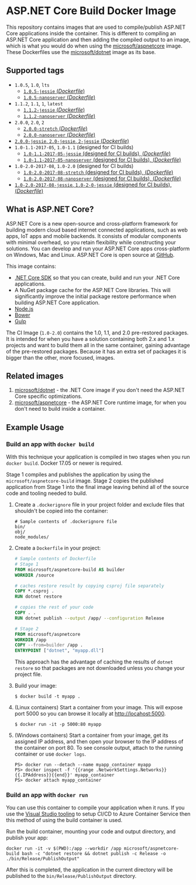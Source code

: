 
ASP.NET Core Build Docker Image
===============================

This repository contains images that are used to compile/publish ASP.NET Core applications inside the container. This is different to compiling an ASP.NET Core application and then adding the compiled output to an image, which is what you would do when using the [microsoft/aspnetcore](https://hub.docker.com/r/microsoft/aspnetcore/) image. These Dockerfiles use the [microsoft/dotnet](https://hub.docker.com/r/microsoft/dotnet/) image as its base.

## Supported tags

- `1.0.5`, `1.0`, `lts`
    - [`1.0.5-jessie` (*Dockerfile*)](https://github.com/aspnet/aspnet-docker/blob/master/1.0/jessie/sdk/Dockerfile)
    - [`1.0.5-nanoserver` (*Dockerfile*)](https://github.com/aspnet/aspnet-docker/blob/master/1.0/nanoserver/sdk/Dockerfile)
- `1.1.2`, `1.1`, `1`, `latest`
    - [`1.1.2-jessie` (*Dockerfile*)](https://github.com/aspnet/aspnet-docker/blob/master/1.1/jessie/sdk/Dockerfile)
    - [`1.1.2-nanoserver` (*Dockerfile*)](https://github.com/aspnet/aspnet-docker/blob/master/1.1/nanoserver/sdk/Dockerfile)
- `2.0.0`, `2.0`, `2`
    - [`2.0.0-stretch` (*Dockerfile*)](https://github.com/aspnet/aspnet-docker/blob/master/2.0/stretch/sdk/Dockerfile)
    - [`2.0.0-nanoserver` (*Dockerfile*)](https://github.com/aspnet/aspnet-docker/blob/master/2.0/nanoserver/sdk/Dockerfile)
- [`2.0.0-jessie`, `2.0-jessie`, `2-jessie` (*Dockerfile*)](https://github.com/aspnet/aspnet-docker/blob/master/2.0/jessie/sdk/Dockerfile)
- `1.0-1.1-2017-05`, `1.0-1.1` (designed for CI builds)
    - [`1.0-1.1-2017-05-jessie` (designed for CI builds), (*Dockerfile*)](https://github.com/aspnet/aspnet-docker/blob/master/1.1/jessie/kitchensink/Dockerfile)
    - [`1.0-1.1-2017-05-nanoserver` (designed for CI builds), (*Dockerfile*)](https://github.com/aspnet/aspnet-docker/blob/master/1.1/nanoserver/kitchensink/Dockerfile)
- `1.0-2.0-2017-08`, `1.0-2.0` (designed for CI builds)
    - [`1.0-2.0-2017-08-stretch` (designed for CI builds), (*Dockerfile*)](https://github.com/aspnet/aspnet-docker/blob/master/2.0/stretch/kitchensink/Dockerfile)
    - [`1.0-2.0-2017-08-nanoserver` (designed for CI builds), (*Dockerfile*)](https://github.com/aspnet/aspnet-docker/blob/master/2.0/nanoserver/kitchensink/Dockerfile)
- [`1.0-2.0-2017-08-jessie`, `1.0-2-0-jessie` (designed for CI builds), (*Dockerfile*)](https://github.com/aspnet/aspnet-docker/blob/master/2.0/jessie/kitchensink/Dockerfile)

## What is ASP.NET Core?

ASP.NET Core is a new open-source and cross-platform framework for building modern cloud based internet connected applications, such as web apps, IoT apps and mobile backends. It consists of modular components with minimal overhead, so you retain flexibility while constructing your solutions. You can develop and run your ASP.NET Core apps cross-platform on Windows, Mac and Linux. ASP.NET Core is open source at [GitHub](https://github.com/aspnet).

This image contains:

- [.NET Core SDK](https://github.com/dotnet/cli) so that you can create, build and run your .NET Core applications.
- A NuGet package cache for the ASP.NET Core libraries.  This will significantly improve the initial package restore performance when building ASP.NET Core application.
- [Node.js](https://nodejs.org)
- [Bower](https://bower.io/)
- [Gulp](http://gulpjs.com/)

The CI Image (`1.0-2.0`) contains the 1.0, 1.1, and 2.0 pre-restored packages. It is intended for when you have a solution containing both 2.x and 1.x projects and want to build them all in the same container, gaining advantage of the pre-restored packages. Because it has an extra set of packages it is bigger than the other, more focused, images.

## Related images

1. [microsoft/dotnet](https://hub.docker.com/r/microsoft/dotnet/) - the .NET Core image if you don't need the ASP.NET Core specific optimizations.
2. [microsoft/aspnetcore](https://hub.docker.com/r/microsoft/aspnetcore/) - the ASP.NET Core runtime image, for when you don't need to build inside a container.

## Example Usage

### Build an app with `docker build`

With this technique your application is compiled in two stages when you run `docker build`. Docker 17.05 or newer is required.

Stage 1 compiles and publishes the application by using the `microsoft/aspnetcore-build` image. Stage 2 copies the published application
from Stage 1 into the final image leaving behind all of the source code and tooling needed to build.

1. Create a `.dockerignore` file in your project folder and exclude files that shouldn't be copied into the container:

    ```
    # Sample contents of .dockerignore file
    bin/
    obj/
    node_modules/
    ```

1. Create a `Dockerfile` in your project:

    ```Dockerfile
    # Sample contents of Dockerfile
    # Stage 1
    FROM microsoft/aspnetcore-build AS builder
    WORKDIR /source

    # caches restore result by copying csproj file separately
    COPY *.csproj .
    RUN dotnet restore

    # copies the rest of your code
    COPY . .
    RUN dotnet publish --output /app/ --configuration Release

    # Stage 2
    FROM microsoft/aspnetcore
    WORKDIR /app
    COPY --from=builder /app .
    ENTRYPOINT ["dotnet", "myapp.dll"]
    ```

    This approach has the advantage of caching the results of `dotnet restore` so that packages are not downloaded unless you change your
    project file.

1. Build your image:

    ```
    $ docker build -t myapp .
    ```

1. (Linux containers) Start a container from your image. This will expose port 5000 so you can browse it locally at <http://locahost:5000>.

    ```
    $ docker run -it -p 5000:80 myapp
    ```

1. (Windows containers) Start a container from your image, get its assigned IP address, and then open your browser to the IP address
    of the container on port 80. To see console output, attach to the running container or use `docker logs`.

    ```
    PS> docker run --detach --name myapp_container myapp
    PS> docker inspect -f '{{range .NetworkSettings.Networks}}{{.IPAddress}}{{end}}' myapp_container
    PS> docker attach myapp_container
    ```

### Build an app with `docker run`

You can use this container to compile your application when it runs. If you use the [Visual Studio tooling](https://blogs.msdn.microsoft.com/webdev/2016/11/16/new-docker-tools-for-visual-studio/) to setup CI/CD to Azure Container Service then this method of using the build container is used.

Run the build container, mounting your code and output directory, and publish your app:

```
docker run -it -v $(PWD):/app --workdir /app microsoft/aspnetcore-build bash -c "dotnet restore && dotnet publish -c Release -o ./bin/Release/PublishOutput"
```

After this is completed, the application in the current directory will be published to the `bin/Release/PublishOutput` directory.


